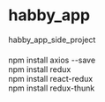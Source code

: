 # habby_app
habby_app_side_project




####
npm install axios --save  
npm install redux  
npm install react-redux  
npm install redux-thunk
